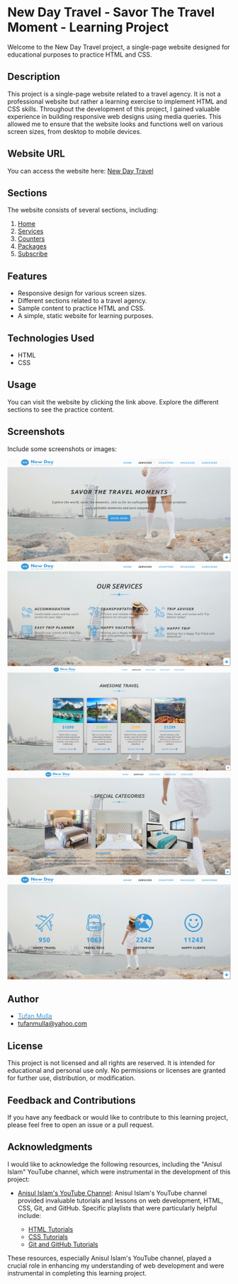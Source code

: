 # New Day Travel - Savor The Travel Moment - Learning Project

Welcome to the New Day Travel project, a single-page website designed for educational purposes to practice HTML and CSS.

## Description

This project is a single-page website related to a travel agency. It is not a professional website but rather a learning exercise to implement HTML and CSS skills. Throughout the development of this project, I gained valuable experience in building responsive web designs using media queries. This allowed me to ensure that the website looks and functions well on various screen sizes, from desktop to mobile devices.

## Website URL

You can access the website here: [New Day Travel](https://newdaytravel.netlify.app/)

## Sections

The website consists of several sections, including:

1. [Home](https://newdaytravel.netlify.app/#)
2. [Services](https://newdaytravel.netlify.app/#services)
3. [Counters](https://newdaytravel.netlify.app/#counters)
4. [Packages](https://newdaytravel.netlify.app/#packages)
5. [Subscribe](https://newdaytravel.netlify.app/#subscribe)

## Features

- Responsive design for various screen sizes.
- Different sections related to a travel agency.
- Sample content to practice HTML and CSS.
- A simple, static website for learning purposes.

## Technologies Used

- HTML
- CSS

## Usage

You can visit the website by clicking the link above. Explore the different sections to see the practice content.

## Screenshots

Include some screenshots or images:

![Mobile Screenshot](./IMAGES/screenshots/New-Day-TravelScreenshot1.png)
![Tablet Screenshot](./IMAGES/screenshots/New-Day-TravelScreenshot-2.png)
![Large Tablet Screenshot](./IMAGES/screenshots/New-Day-TravelScreenshot-3.png)
![Desktop Screenshot](./IMAGES/screenshots/New-Day-TravelScreenshot-4.png)
![Desktop Screenshot](./IMAGES/screenshots/New-Day-TravelScreenshot-5.png)

## Author

- [<span style="color: #3799db">Tufan Mulla</span>](https://www.tufanmulla.com/)
- tufanmulla@yahoo.com

## License

This project is not licensed and all rights are reserved. It is intended for educational and personal use only. No permissions or licenses are granted for further use, distribution, or modification.

## Feedback and Contributions

If you have any feedback or would like to contribute to this learning project, please feel free to open an issue or a pull request.

## Acknowledgments

I would like to acknowledge the following resources, including the "Anisul Islam" YouTube channel, which were instrumental in the development of this project:

- [Anisul Islam's YouTube Channel](https://www.youtube.com/@anisul-islam): Anisul Islam's YouTube channel provided invaluable tutorials and lessons on web development, HTML, CSS, Git, and GitHub. Specific playlists that were particularly helpful include:

  - <span style="color:#3799db;">[HTML Tutorials](https://www.youtube.com/playlistlist?=PLgH5QX0i9K3oHBr5dsumGwjUxByN5Lnw3)</span>
  - <span style="color:#3799db;">[CSS Tutorials](https://www.youtube.com/playlist?list=PLgH5QX0i9K3qjCBXjTmv7Xeh8MDUUVJDO)</span>
  - <span style="color:#3799db;">[Git and GitHub Tutorials](https://www.youtube.com/playlist?list=PLgH5QX0i9K3qAW8DT6I0XOxC23qnA4FL-)</span>

These resources, especially Anisul Islam's YouTube channel, played a crucial role in enhancing my understanding of web development and were instrumental in completing this learning project.
